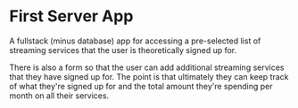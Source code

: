# First Server App

A fullstack (minus database) app for accessing a pre-selected list of streaming services that the user is theoretically signed up for.

There is also a form so that the user can add additional streaming services that they have signed up for. The point is that ultimately they can keep track of what they're signed up for and the total amount they're spending per month on all their services.